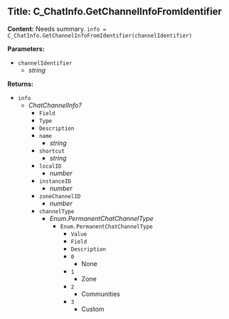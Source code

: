 ## Title: C_ChatInfo.GetChannelInfoFromIdentifier

**Content:**
Needs summary.
`info = C_ChatInfo.GetChannelInfoFromIdentifier(channelIdentifier)`

**Parameters:**
- `channelIdentifier`
  - *string*

**Returns:**
- `info`
  - *ChatChannelInfo?*
    - `Field`
    - `Type`
    - `Description`
    - `name`
      - *string*
    - `shortcut`
      - *string*
    - `localID`
      - *number*
    - `instanceID`
      - *number*
    - `zoneChannelID`
      - *number*
    - `channelType`
      - *Enum.PermanentChatChannelType*
        - `Enum.PermanentChatChannelType`
          - `Value`
          - `Field`
          - `Description`
          - `0`
            - None
          - `1`
            - Zone
          - `2`
            - Communities
          - `3`
            - Custom